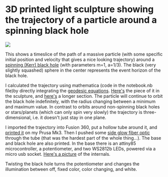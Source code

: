 # 3D printed light sculpture showing the trajectory of a particle around a spinning black hole


[![](http://img.youtube.com/vi/DfhZvKPe3HQ/0.jpg)](http://www.youtube.com/watch?v=DfhZvKPe3HQ "")

This shows a timeslice of the path of a massive particle (with some specific initial position and velocity that gives a nice looking trajectory) around a [spinning (Kerr) black hole](https://en.wikipedia.org/wiki/Kerr_metric) (with parameters m=1, a=1/3). The black (very slightly squashed) sphere in the center represents the event horizon of the black hole.

I calculated the trajectory using mathematica (code in the notebook.nb file)by directly integrating the [geodesic equations](https://en.wikipedia.org/wiki/Geodesics_in_general_relativity). [Here's](https://i.imgur.com/O50RE7Q.png) the piece of it in the sculpture, and [here's](https://i.imgur.com/HQwdpmr.png) a longer section. The particle will continue to orbit the black hole indefinitely, with the radius changing between a minimum and maximum value. In contrast to orbits around non-spinning black holes or stars/planets (which can only spin very slowly) the trajectory is three-dimensional, i.e. it doesn't just stay in one plane.

I imported the trajectory into Fusion 360, put a hollow tube around it, and [printed it](https://i.imgur.com/pHP71ye.jpg) on my Prusa Mk3. Then I pushed some [side glow fiber optic](https://www.aliexpress.com/item/5mX-Transparent-side-glow-plastic-PMMA-fiber-optic-cable-solid-core-optic-cable-diameter-2mm-3mm/32807597828.html) through the tube (that was the hardest part of the whole thing...). The base and black hole are also printed. In the base there is an attiny85 microcontroller, a potentiometer, and two WS2812b LEDs, powered via a micro usb socket. [Here's a picture](https://i.imgur.com/nm2dvyY.jpg) of the internals.

Twisting the black hole turns the potentiometer and changes the illumination between off, fixed color, color changing, and white.